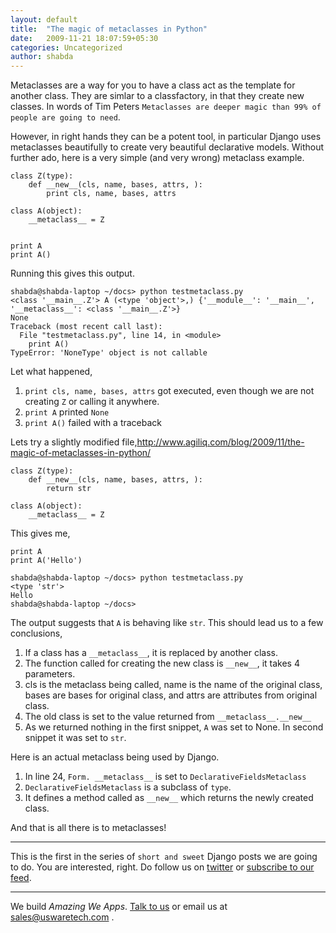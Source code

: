 ```yaml
---
layout: default
title:  "The magic of metaclasses in Python"
date:   2009-11-21 18:07:59+05:30
categories: Uncategorized
author: shabda
---
```

Metaclasses are a way for you to have a class act as the template for another class. They are simlar to a classfactory,
in that they create new classes. In words of Tim Peters `Metaclasses are deeper magic than 99% of people are going to need`.

However, in right hands they can be a potent tool, in particular Django uses metaclasses beautifully to create
very beautiful declarative models. Without further ado, here is a very simple (and very wrong) metaclass example.


    class Z(type):
        def __new__(cls, name, bases, attrs, ):
            print cls, name, bases, attrs

    class A(object):
        __metaclass__ = Z


    print A
    print A()


Running this gives this output.

    shabda@shabda-laptop ~/docs> python testmetaclass.py
    <class '__main__.Z'> A (<type 'object'>,) {'__module__': '__main__', '__metaclass__': <class '__main__.Z'>}
    None
    Traceback (most recent call last):
      File "testmetaclass.py", line 14, in <module>
        print A()
    TypeError: 'NoneType' object is not callable

Let what happened,

1. `print cls, name, bases, attrs` got executed, even though we are not creating `Z` or calling it anywhere.
2. `print A` printed `None`
3. `print A()` failed with a traceback

Lets try a slightly modified file,http://www.agiliq.com/blog/2009/11/the-magic-of-metaclasses-in-python/

    class Z(type):
        def __new__(cls, name, bases, attrs, ):
            return str

    class A(object):
        __metaclass__ = Z

This gives me,


    print A
    print A('Hello')

    shabda@shabda-laptop ~/docs> python testmetaclass.py
    <type 'str'>
    Hello
    shabda@shabda-laptop ~/docs>

The output suggests that `A` is behaving like `str`. This should lead us to a few conclusions,

1. If a class has a `__metaclass__`, it is replaced by another class.
2. The function called for creating the new class is `__new__`, it takes 4 parameters.
3. cls is the metaclass being called, name is the name of the original class, bases are bases for original class, and attrs are attributes from original class.
4. The old class is set to the value returned from `__metaclass__.__new__`
5. As we returned nothing in the first snippet, `A` was set to None. In second snippet it was set to `str`.

Here is an actual metaclass being used by Django.

<script src="http://gist.github.com/240103.js"></script>

1. In line 24, `Form. __metaclass__` is set to `DeclarativeFieldsMetaclass`
2. `DeclarativeFieldsMetaclass` is a subclass of `type`.
3. It defines a method called as `__new__` which returns the newly created class.

And that is all there is to metaclasses!

---------------

This is the first in the series of `short and sweet` Django posts we are going to do. You are interested, right. Do follow us on [twitter](http://twitter.com/uswaretech) or [subscribe to our feed](http://feeds.feedburner.com/uswarearticles).

-----

We build *Amazing We Apps*. [Talk to us](http://www.agiliq.com/contact/) or email us at sales@uswaretech.com .



